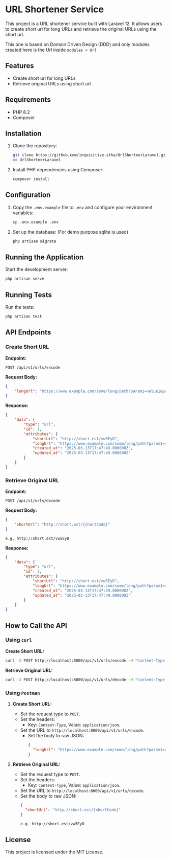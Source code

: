 # URL Shortener Service

This project is a URL shortener service built with Laravel 12. It allows users to create short url for long URLs and retrieve the original URLs using the short url.

This one is based on Domain Driven Design (DDD) and only modules created here is the Url inside `modules > Url`

## Features

- Create short url for long URLs
- Retrieve original URLs using short url

## Requirements

- PHP 8.2
- Composer

## Installation

1. Clone the repository:
    ```sh
    git clone https://github.com/inquisitive-stha/UrlShortnerLaravel.git
    cd UrlShortnerLaravel
    ```

2. Install PHP dependencies using Composer:
    ```sh
    composer install
    ```

## Configuration

1. Copy the `.env.example` file to `.env` and configure your environment variables:
    ```sh
    cp .env.example .env
    ```

2. Set up the database: (For demo purpose sqlite is used)
    ```sh
    php artisan migrate
    ```

## Running the Application

Start the development server:
```sh
php artisan serve
```

## Running Tests

Run the tests:
```sh
php artisan test
```

## API Endpoints

### Create Short URL

**Endpoint:**
```
POST /api/v1/urls/encode
```

**Request Body:**
```json
{
    "longUrl": "https://www.example.com/some/long/path?param1=value1&param2=value3"
}
```

**Response:**
```json
{
    "data": {
        "type": "url",
        "id": 1,
        "attributes": {
            "shortUrl": "http://short.est/vw5EyD",
            "longUrl": "https://www.example.com/some/long/path?param1=value1&param2=value3",
            "created_at": "2025-03-13T17:47:49.000000Z",
            "updated_at": "2025-03-13T17:47:49.000000Z"
        }
    }
}
```

### Retrieve Original URL

**Endpoint:**
```
POST /api/v1/urls/decode
```

**Request Body:**
```json
{
    "shortUrl": "http://short.est/{shortCode}" 
}
```
`e.g. http://short.est/vw5EyD`

**Response:**
```json
{
    "data": {
        "type": "url",
        "id": 1,
        "attributes": {
            "shortUrl": "http://short.est/vw5EyD",
            "longUrl": "https://www.example.com/some/long/path?param1=value1&param2=value3",
            "created_at": "2025-03-13T17:47:49.000000Z",
            "updated_at": "2025-03-13T17:47:49.000000Z"
        }
    }
}
```

## How to Call the API

### Using `curl`

**Create Short URL:**
```sh
curl -X POST http://localhost:8000/api/v1/urls/encode -H "Content-Type: application/json" -d '{"longUrl": "https://www.example.com/some/long/path?param1=value1&param2=value3"}'
```

**Retrieve Original URL:**
```sh
curl -X POST http://localhost:8000/api/v1/urls/decode -H "Content-Type: application/json" -d '{"shortUrl": "http://short.est/{shortCode}"}'

```

### Using `Postman`

1. **Create Short URL:**
    - Set the request type to `POST`.
    - Set the headers:
        - Key: `Content-Type`, Value: `application/json`.
    - Set the URL to `http://localhost:8000/api/v1/urls/encode`.
      - Set the body to raw JSON:
        ```json
        {
          "longUrl": "https://www.example.com/some/long/path?param1=value1&param2=value3"
        }
        ```

2. **Retrieve Original URL:**
    - Set the request type to `POST`.
    - Set the headers:
        - Key: `Content-Type`, Value: `application/json`.
    - Set the URL to `http://localhost:8000/api/v1/urls/decode`.
    - Set the body to raw JSON:
      ```json
      {
        "shortUrl": "http://short.est/{shortCode}"
      }
      ```
      `e.g. http://short.est/vw5EyD`

## License

This project is licensed under the MIT License.
```
